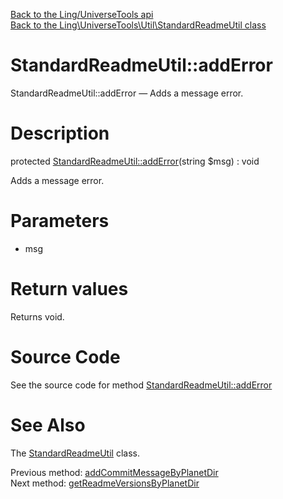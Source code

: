 [Back to the Ling/UniverseTools api](https://github.com/lingtalfi/UniverseTools/blob/master/doc/api/Ling/UniverseTools.md)<br>
[Back to the Ling\UniverseTools\Util\StandardReadmeUtil class](https://github.com/lingtalfi/UniverseTools/blob/master/doc/api/Ling/UniverseTools/Util/StandardReadmeUtil.md)


StandardReadmeUtil::addError
================



StandardReadmeUtil::addError — Adds a message error.




Description
================


protected [StandardReadmeUtil::addError](https://github.com/lingtalfi/UniverseTools/blob/master/doc/api/Ling/UniverseTools/Util/StandardReadmeUtil/addError.md)(string $msg) : void




Adds a message error.




Parameters
================


- msg

    


Return values
================

Returns void.








Source Code
===========
See the source code for method [StandardReadmeUtil::addError](https://github.com/lingtalfi/UniverseTools/blob/master/Util/StandardReadmeUtil.php#L241-L244)


See Also
================

The [StandardReadmeUtil](https://github.com/lingtalfi/UniverseTools/blob/master/doc/api/Ling/UniverseTools/Util/StandardReadmeUtil.md) class.

Previous method: [addCommitMessageByPlanetDir](https://github.com/lingtalfi/UniverseTools/blob/master/doc/api/Ling/UniverseTools/Util/StandardReadmeUtil/addCommitMessageByPlanetDir.md)<br>Next method: [getReadmeVersionsByPlanetDir](https://github.com/lingtalfi/UniverseTools/blob/master/doc/api/Ling/UniverseTools/Util/StandardReadmeUtil/getReadmeVersionsByPlanetDir.md)<br>

